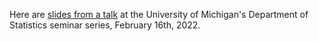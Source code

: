 Here are [slides from a talk](https://petrelharp.github.io/umich-feb-2022/umich-feb-2022.slides.thml)
at the University of Michigan's
Department of Statistics seminar series,
February 16th, 2022.
